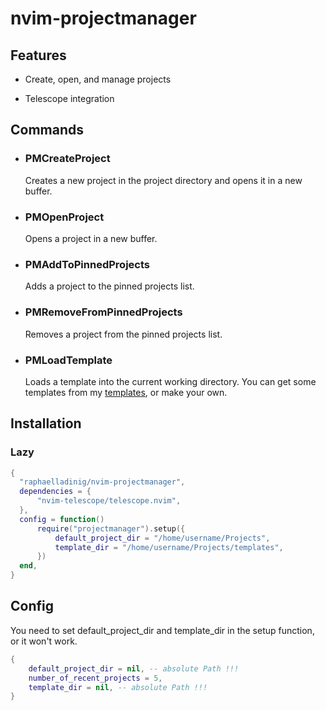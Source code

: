 # nvim-projectmanager

## Features

- Create, open, and manage projects

- Telescope integration

## Commands

- ### PMCreateProject

  Creates a new project in the project directory and opens it in a new buffer.

- ### PMOpenProject

  Opens a project in a new buffer.

- ### PMAddToPinnedProjects

  Adds a project to the pinned projects list.

- ### PMRemoveFromPinnedProjects

  Removes a project from the pinned projects list.

- ### PMLoadTemplate

  Loads a template into the current working directory.
  You can get some templates from my [templates](https://github.com/raphaelladinig/templates), or make your own.

## Installation

### Lazy

```lua
{
  "raphaelladinig/nvim-projectmanager",
  dependencies = {
      "nvim-telescope/telescope.nvim",
  },
  config = function()
      require("projectmanager").setup({
          default_project_dir = "/home/username/Projects",
          template_dir = "/home/username/Projects/templates",
      })
  end,
}
```

## Config

You need to set default_project_dir and template_dir in the setup function, or it won't work.

```lua
{
    default_project_dir = nil, -- absolute Path !!!
    number_of_recent_projects = 5,
    template_dir = nil, -- absolute Path !!!
}
```
